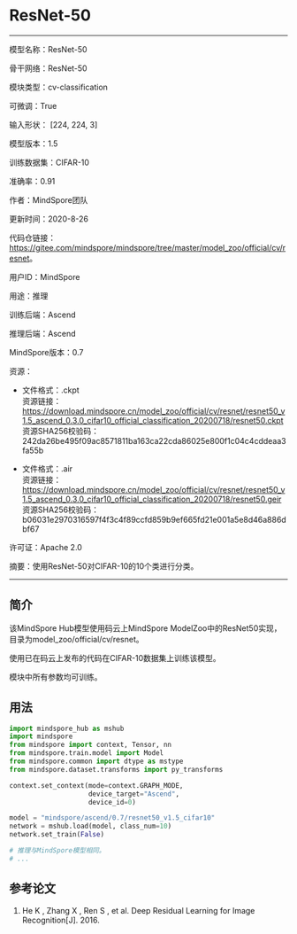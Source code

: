 # ResNet-50

---

模型名称：ResNet-50

骨干网络：ResNet-50

模块类型：cv-classification

可微调：True

输入形状： [224, 224, 3]

模型版本：1.5

训练数据集：CIFAR-10

准确率：0.91

作者：MindSpore团队

更新时间：2020-8-26

代码仓链接：<https://gitee.com/mindspore/mindspore/tree/master/model_zoo/official/cv/resnet>。

用户ID：MindSpore

用途：推理

训练后端：Ascend

推理后端：Ascend

MindSpore版本：0.7

资源：

-
    文件格式：.ckpt  
    资源链接：<https://download.mindspore.cn/model_zoo/official/cv/resnet/resnet50_v1.5_ascend_0.3.0_cifar10_official_classification_20200718/resnet50.ckpt>  
    资源SHA256校验码： 242da26be495f09ac8571811ba163ca22cda86025e800f1c04c4cddeaa3fa55b

-
    文件格式：.air  
    资源链接：<https://download.mindspore.cn/model_zoo/official/cv/resnet/resnet50_v1.5_ascend_0.3.0_cifar10_official_classification_20200718/resnet50.geir>  
    资源SHA256校验码：b06031e2970316597f4f3c4f89ccfd859b9ef665fd21e001a5e8d46a886dbf67

许可证：Apache 2.0

摘要：使用ResNet-50对CIFAR-10的10个类进行分类。

---

## 简介

该MindSpore Hub模型使用码云上MindSpore ModelZoo中的ResNet50实现，目录为model_zoo/official/cv/resnet。

使用已在码云上发布的代码在CIFAR-10数据集上训练该模型。

模块中所有参数均可训练。

## 用法

```python
import mindspore_hub as mshub
import mindspore
from mindspore import context, Tensor, nn
from mindspore.train.model import Model
from mindspore.common import dtype as mstype
from mindspore.dataset.transforms import py_transforms

context.set_context(mode=context.GRAPH_MODE,
                    device_target="Ascend",
                    device_id=0)

model = "mindspore/ascend/0.7/resnet50_v1.5_cifar10"
network = mshub.load(model, class_num=10)
network.set_train(False)

# 推理与MindSpore模型相同。
# ...
```

## 参考论文

1. He K , Zhang X , Ren S , et al. Deep Residual Learning for Image Recognition[J]. 2016.
